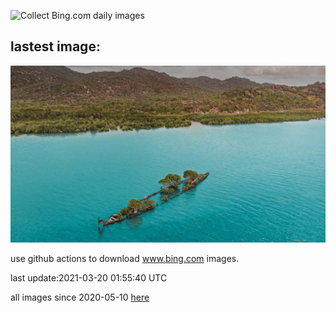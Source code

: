 ![Collect Bing.com daily images](https://github.com/counter2015/bing-daily-images/workflows/Collect%20Bing.com%20daily%20images/badge.svg)
## lastest image:
![](images/MagneticIsland.jpg)

use github actions to download www.bing.com images.

last update:2021-03-20 01:55:40 UTC

all images since 2020-05-10 [here](https://github.com/counter2015/bing-daily-images/tree/master/images) 

